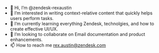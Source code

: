 - 👋 Hi, I’m @zendesk-rexaustin
- 👀 I’m interested in writing context-relative content that quickly helps users perform tasks.
- 🌱 I’m currently learning everything Zendesk, technolgies, and how to create effective UI/UX.
- 💞️ I’m looking to collaborate on Email documentation and product enhancements.
- 📫 How to reach me rex.austin@zendesk.com

<!---
zendesk-rexaustin/zendesk-rexaustin is a ✨ special ✨ repository because its `README.md` (this file) appears on your GitHub profile.
You can click the Preview link to take a look at your changes.
--->
